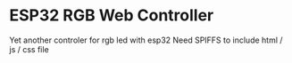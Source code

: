 # ESP32 RGB Web Controller

Yet another controler for rgb led with esp32
Need SPIFFS to include html / js / css file
